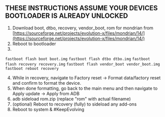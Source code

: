 ## THESE INSTRUCTIONS ASSUME YOUR DEVICES BOOTLOADER IS ALREADY UNLOCKED

1. Download boot, dtbo, recovery, vendor_boot, rom for mondrian from [https://sourceforge.net/projects/evolution-x/files/mondrian/14/](https://sourceforge.net/projects/evolution-x/files/mondrian/14/)
2. Reboot to bootloader
3.
```fastboot flash boot boot.img```
```fastboot flash dtbo dtbo.img```
```fastboot flash recovery recovery.img```
```fastboot flash vendor_boot vendor_boot.img```
```fastboot reboot recovery```

4. While in recovery, navigate to Factory reset -> Format data/factory reset and confirm to format the device.
5. When done formatting, go back to the main menu and then navigate to Apply update -> Apply from ADB
6. adb sideload rom.zip (replace "rom" with actual filename)
7. (optional) Reboot to recovery (fully) to sideload any add-ons
8. Reboot to system & #KeepEvolving
